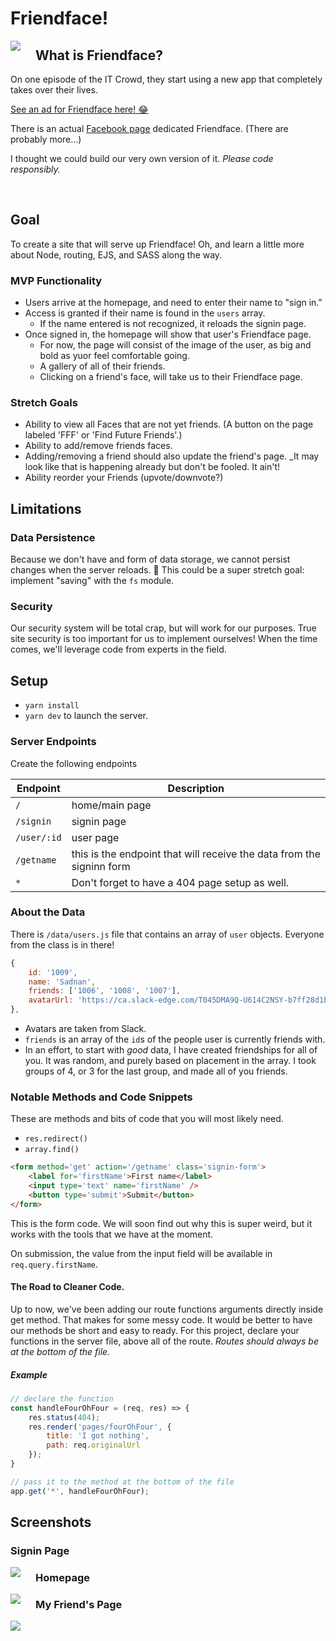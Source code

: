 # Friendface!

<img src='./public/images/friendface.png' style='float:left; margin: 0 24px 0 0;' />

## What is Friendface?

On one episode of the IT Crowd, they start using a new app that completely takes over their lives.

[See an ad for Friendface here! 😂](https://www.youtube.com/watch?v=6rNgCnY1lPg)

There is an actual [Facebook page](https://www.facebook.com/pages/category/Product-Service/Friendface-54430568576/) dedicated Friendface. (There are probably more...)

I thought we could build our very own version of it. _Please code responsibly._

<br style='clear: both;'/>

## Goal

To create a site that will serve up Friendface! Oh, and learn a little more about Node, routing, EJS, and SASS along the way.

### MVP Functionality

- Users arrive at the homepage, and need to enter their name to "sign in."
- Access is granted if their name is found in the `users` array.
    - If the name entered is not recognized, it reloads the signin page.
- Once signed in, the homepage will show that user's Friendface page.
    - For now, the page will consist of the image of the user, as big and bold as yuor feel comfortable going.
    - A gallery of all of their friends.
    - Clicking on a friend's face, will take us to their Friendface page.

### Stretch Goals

- Ability to view all Faces that are not yet friends. (A button on the page labeled 'FFF' or 'Find Future Friends'.)
- Ability to add/remove friends faces.
- Adding/removing a friend should also update the friend's page. _It may look like that is happening already but don't be fooled. It ain't!
- Ability reorder your Friends (upvote/downvote?)

## Limitations

### Data Persistence

Because we don't have and form of data storage, we cannot persist changes when the server reloads. 🤔 This could be a super stretch goal: implement "saving" with the `fs` module.

### Security

Our security system will be total crap, but will work for our purposes. True site security is too important for us to implement ourselves! When the time comes, we'll leverage code from experts in the field.

## Setup

- `yarn install`
- `yarn dev` to launch the server.

### Server Endpoints

Create the following endpoints

| Endpoint    | Description | 
| ----------- | ----------- |
| `/`         | home/main page |
| `/signin`   | signin page |
| `/user/:id` | user page |
| `/getname`  | this is the endpoint that will receive the data from the signinn form |
| `*`         | Don't forget to have a 404 page setup as well. |

### About the Data

There is `/data/users.js` file that contains an array of `user` objects. Everyone from the class is in there!

```js
{
    id: '1009',
    name: 'Sadnan',
    friends: ['1006', '1008', '1007'],
    avatarUrl: 'https://ca.slack-edge.com/T045DMA9Q-U614C2NSY-b7ff28d1b0b1-512' 
},
```

- Avatars are taken from Slack.
- `friends` is an array of the `id`s of the people user is currently friends with.
- In an effort, to start with _good_ data, I have created friendships for all of you. It was random, and purely based on placement in the array. I took groups of 4, or 3 for the last group, and made all of you friends. 

### Notable Methods and Code Snippets

These are methods and bits of code that you will most likely need.

- `res.redirect()`
- `array.find()`

```html
<form method='get' action='/getname' class='signin-form'>
    <label for='firstName'>First name</label>
    <input type='text' name='firstName' />
    <button type='submit'>Submit</button>
</form>
```

This is the form code. We will soon find out why this is super weird, but it works with the tools that we have at the moment.

On submission, the value from the input field will be available in `req.query.firstName`.

#### The Road to Cleaner Code.

Up to now, we've been adding our route functions arguments directly inside get method. That makes for some messy code. It would be better to have our methods be short and easy to ready. For this project, declare your functions in the server file, above all of the route. _Routes should always be at the bottom of the file._

##### Example

```js
// declare the function
const handleFourOhFour = (req, res) => {
    res.status(404);
    res.render('pages/fourOhFour', {
        title: 'I got nothing',
        path: req.originalUrl
    });
}

// pass it to the method at the bottom of the file
app.get('*', handleFourOhFour);
```

## Screenshots

### Signin Page

<img src='./public/images/ff_signin.png' style='float:left; margin: 0 24px 0 0;' />

### Homepage

<img src='./public/images/ff_home.png' style='float:left; margin: 0 24px 0 0;' />

### My Friend's Page

<img src='./public/images/ff_friendpage.png' style='float:left; margin: 0 24px 0 0;' />
